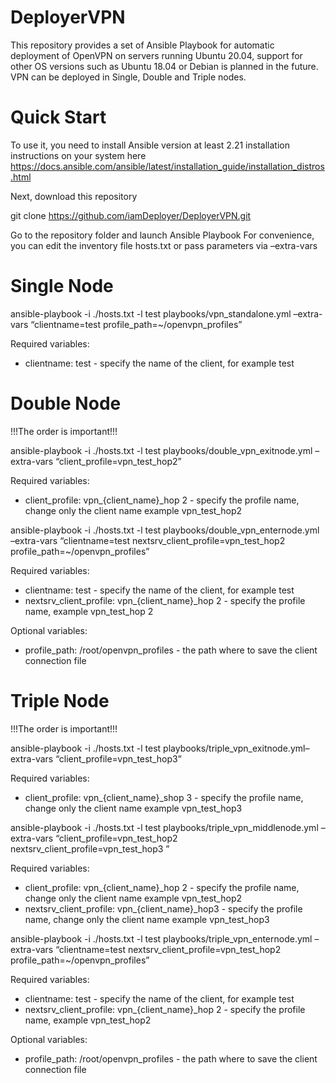 # DeployerVPN
This repository provides a set of Ansible Playbook for automatic deployment of OpenVPN on servers running Ubuntu 20.04, support for other OS versions such as Ubuntu 18.04 or Debian is planned in the future. VPN can be deployed in Single, Double and Triple nodes.

# Quick Start

To use it, you need to install Ansible version at least 2.21 installation instructions on your system here  https://docs.ansible.com/ansible/latest/installation_guide/installation_distros.html 

Next, download this repository

git clone https://github.com/iamDeployer/DeployerVPN.git

Go to the repository folder and launch Ansible Playbook
For convenience, you can edit the inventory file hosts.txt or pass parameters via –extra-vars

# Single Node

ansible-playbook -i ./hosts.txt -l test playbooks/vpn_standalone.yml –extra-vars “clientname=test profile_path=~/openvpn_profiles”  

Required variables:
* clientname: test - specify the name of the client, for example test

# Double Node 

!!!The order is important!!!

ansible-playbook -i ./hosts.txt -l test playbooks/double_vpn_exitnode.yml –extra-vars “client_profile=vpn_test_hop2”    

Required variables:
* client_profile: vpn_{client_name}_hop 2 - specify the profile name, change only the client name example vpn_test_hop2

ansible-playbook -i ./hosts.txt -l test playbooks/double_vpn_enternode.yml –extra-vars “clientname=test nextsrv_client_profile=vpn_test_hop2 profile_path=~/openvpn_profiles”   

Required variables:
* clientname: test - specify the name of the client, for example test
* nextsrv_client_profile: vpn_{client_name}_hop 2 - specify the profile name, example vpn_test_hop 2

Optional variables:
* profile_path: /root/openvpn_profiles - the path where to save the client connection file

# Triple Node

!!!The order is important!!!

ansible-playbook -i ./hosts.txt -l test playbooks/triple_vpn_exitnode.yml–extra-vars “client_profile=vpn_test_hop3”   

Required variables:
* client_profile: vpn_{client_name}_shop 3 - specify the profile name, change only the client name example vpn_test_hop3

ansible-playbook -i ./hosts.txt -l test playbooks/triple_vpn_middlenode.yml –extra-vars “client_profile=vpn_test_hop2 nextsrv_client_profile=vpn_test_hop3 ”   

Required variables:
* client_profile: vpn_{client_name}_hop 2 - specify the profile name, change only the client name example vpn_test_hop2
* nextsrv_client_profile: vpn_{client_name}_hop3 - specify the profile name, change only the client name example vpn_test_hop3

ansible-playbook -i ./hosts.txt -l test playbooks/triple_vpn_enternode.yml  –extra-vars “clientname=test nextsrv_client_profile=vpn_test_hop2 profile_path=~/openvpn_profiles”   

Required variables:
* clientname: test - specify the name of the client, for example test
* nextsrv_client_profile: vpn_{client_name}_hop 2 - specify the profile name, example vpn_test_hop2

Optional variables:
* profile_path: /root/openvpn_profiles - the path where to save the client connection file
